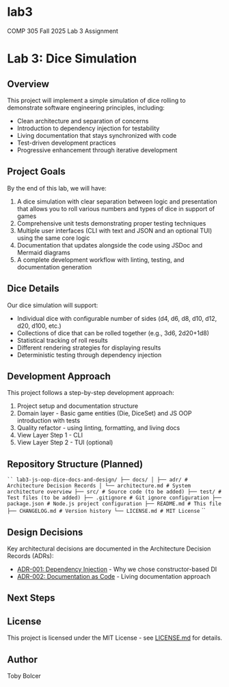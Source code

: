 # lab3
COMP 305 Fall 2025 Lab 3 Assignment

# Lab 3: Dice Simulation

## Overview

This project will implement a simple simulation of dice rolling to demonstrate
software engineering principles, including:
- Clean architecture and separation of concerns
- Introduction to dependency injection for testability
- Living documentation that stays synchronized with code
- Test-driven development practices
- Progressive enhancement through iterative development

## Project Goals

By the end of this lab, we will have:
1. A dice simulation with clear separation between logic and presentation that allows
you to roll various numbers and types of dice in support of games
2. Comprehensive unit tests demonstrating proper testing techniques
3. Multiple user interfaces (CLI with text and JSON and an optional TUI) using the
same core logic
4. Documentation that updates alongside the code using JSDoc and Mermaid diagrams
5. A complete development workflow with linting, testing, and documentation generation

## Dice Details

Our dice simulation will support:
- Individual dice with configurable number of sides (d4, d6, d8, d10, d12, d20, d100,
etc.)
- Collections of dice that can be rolled together (e.g., 3d6, 2d20+1d8)
- Statistical tracking of roll results
- Different rendering strategies for displaying results
- Deterministic testing through dependency injection

## Development Approach

This project follows a step-by-step development approach:
1. Project setup and documentation structure
2. Domain layer - Basic game entities (Die, DiceSet) and JS OOP introduction with
tests
3. Quality refactor - using linting, formatting, and living docs
4. View Layer Step 1 - CLI
5. View Layer Step 2 - TUI (optional)

## Repository Structure (Planned)

` ``
lab3-js-oop-dice-docs-and-design/
├── docs/
│ ├── adr/ # Architecture Decision Records
│ └── architecture.md # System architecture overview
├── src/ # Source code (to be added)
├── test/ # Test files (to be added)
├── .gitignore # Git ignore configuration
├── package.json # Node.js project configuration
├── README.md # This file
├── CHANGELOG.md # Version history
└── LICENSE.md # MIT License
` ``

## Design Decisions

Key architectural decisions are documented in the Architecture Decision Records
(ADRs):
- [ADR-001: Dependency Injection](docs/adr/001-dependency-injection.md) - Why we chose
constructor-based DI
- [ADR-002: Documentation as Code](docs/adr/002-documentation-as-code.md) - Living
documentation approach

## Next Steps

## License

This project is licensed under the MIT License - see [LICENSE.md](LICENSE.md) for
details.

## Author

Toby Bolcer
